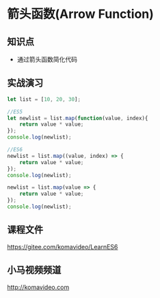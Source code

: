 箭头函数(Arrow Function)
=======

## 知识点

* 通过箭头函数简化代码

## 实战演习

~~~js
let list = [10, 20, 30];

//ES5
let newlist = list.map(function(value, index){
    return value * value;
});
console.log(newlist);

//ES6
newlist = list.map((value, index) => {
    return value * value;
});
console.log(newlist);

newlist = list.map(value => {
    return value * value;
});
console.log(newlist);
~~~

## 课程文件

https://gitee.com/komavideo/LearnES6

## 小马视频频道

http://komavideo.com
